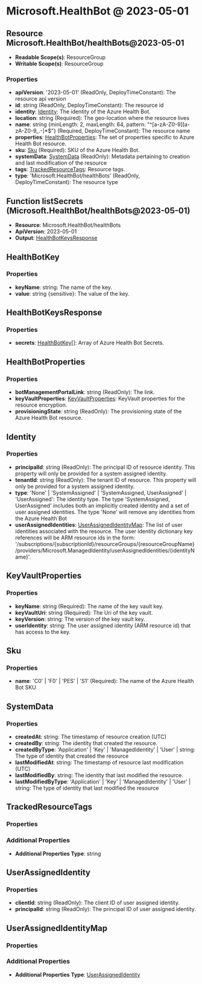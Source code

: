 # Microsoft.HealthBot @ 2023-05-01

## Resource Microsoft.HealthBot/healthBots@2023-05-01
* **Readable Scope(s)**: ResourceGroup
* **Writable Scope(s)**: ResourceGroup
### Properties
* **apiVersion**: '2023-05-01' (ReadOnly, DeployTimeConstant): The resource api version
* **id**: string (ReadOnly, DeployTimeConstant): The resource id
* **identity**: [Identity](#identity): The identity of the Azure Health Bot.
* **location**: string (Required): The geo-location where the resource lives
* **name**: string {minLength: 2, maxLength: 64, pattern: "^[a-zA-Z0-9][a-zA-Z0-9_.-]*$"} (Required, DeployTimeConstant): The resource name
* **properties**: [HealthBotProperties](#healthbotproperties): The set of properties specific to Azure Health Bot resource.
* **sku**: [Sku](#sku) (Required): SKU of the Azure Health Bot.
* **systemData**: [SystemData](#systemdata) (ReadOnly): Metadata pertaining to creation and last modification of the resource
* **tags**: [TrackedResourceTags](#trackedresourcetags): Resource tags.
* **type**: 'Microsoft.HealthBot/healthBots' (ReadOnly, DeployTimeConstant): The resource type

## Function listSecrets (Microsoft.HealthBot/healthBots@2023-05-01)
* **Resource**: Microsoft.HealthBot/healthBots
* **ApiVersion**: 2023-05-01
* **Output**: [HealthBotKeysResponse](#healthbotkeysresponse)

## HealthBotKey
### Properties
* **keyName**: string: The name of the key.
* **value**: string {sensitive}: The value of the key.

## HealthBotKeysResponse
### Properties
* **secrets**: [HealthBotKey](#healthbotkey)[]: Array of Azure Health Bot Secrets.

## HealthBotProperties
### Properties
* **botManagementPortalLink**: string (ReadOnly): The link.
* **keyVaultProperties**: [KeyVaultProperties](#keyvaultproperties): KeyVault properties for the resource encryption.
* **provisioningState**: string (ReadOnly): The provisioning state of the Azure Health Bot resource.

## Identity
### Properties
* **principalId**: string (ReadOnly): The principal ID of resource identity. This property will only be provided for a system assigned identity.
* **tenantId**: string (ReadOnly): The tenant ID of resource. This property will only be provided for a system assigned identity.
* **type**: 'None' | 'SystemAssigned' | 'SystemAssigned, UserAssigned' | 'UserAssigned': The identity type. The type 'SystemAssigned, UserAssigned' includes both an implicitly created identity and a set of user assigned identities. The type 'None' will remove any identities from the Azure Health Bot
* **userAssignedIdentities**: [UserAssignedIdentityMap](#userassignedidentitymap): The list of user identities associated with the resource. The user identity dictionary key references will be ARM resource ids in the form:
'/subscriptions/{subscriptionId}/resourceGroups/{resourceGroupName}/providers/Microsoft.ManagedIdentity/userAssignedIdentities/{identityName}'.

## KeyVaultProperties
### Properties
* **keyName**: string (Required): The name of the key vault key.
* **keyVaultUri**: string (Required): The Uri of the key vault.
* **keyVersion**: string: The version of the key vault key.
* **userIdentity**: string: The user assigned identity (ARM resource id) that has access to the key.

## Sku
### Properties
* **name**: 'C0' | 'F0' | 'PES' | 'S1' (Required): The name of the Azure Health Bot SKU

## SystemData
### Properties
* **createdAt**: string: The timestamp of resource creation (UTC)
* **createdBy**: string: The identity that created the resource.
* **createdByType**: 'Application' | 'Key' | 'ManagedIdentity' | 'User' | string: The type of identity that created the resource
* **lastModifiedAt**: string: The timestamp of resource last modification (UTC)
* **lastModifiedBy**: string: The identity that last modified the resource.
* **lastModifiedByType**: 'Application' | 'Key' | 'ManagedIdentity' | 'User' | string: The type of identity that last modified the resource

## TrackedResourceTags
### Properties
### Additional Properties
* **Additional Properties Type**: string

## UserAssignedIdentity
### Properties
* **clientId**: string (ReadOnly): The client ID of user assigned identity.
* **principalId**: string (ReadOnly): The principal ID of user assigned identity.

## UserAssignedIdentityMap
### Properties
### Additional Properties
* **Additional Properties Type**: [UserAssignedIdentity](#userassignedidentity)

